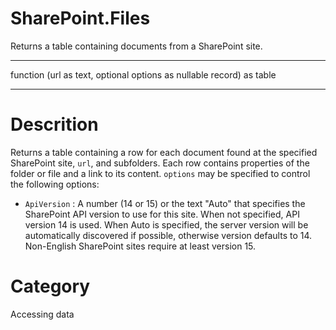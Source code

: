 ﻿# SharePoint.Files
Returns a table containing documents from a SharePoint site.
***
function (url as text, optional options as nullable record) as table
***
# Descrition 
Returns a table containing a row for each document found at the specified SharePoint site, <code>url</code>, and subfolders. Each row contains properties of the folder or file and a link to its content. <code>options</code> may be specified to control the following options:
    <ul>
<li><code>ApiVersion</code> : A number (14 or 15) or the text &quot;Auto&quot; that specifies the SharePoint API version to use for this site. When not specified, API version 14 is used. When Auto is specified, the server version will be automatically discovered if possible, otherwise version defaults to 14. Non-English SharePoint sites require at least version 15.</li>
</ul>

    
# Category 
Accessing data
